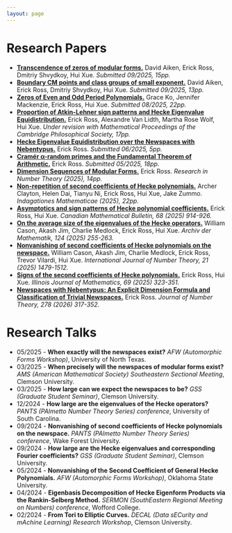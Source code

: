 ```yaml
---
layout: page
---
```



# Research Papers
- [**Transcendence of zeros of modular forms.**](/transcendence-of-zeros.pdf) David Aiken, Erick Ross, Dmitriy Shvydkoy, Hui Xue. *Submitted 09/2025, 15pp.*
- [**Boundary CM points and class groups of small exponent.**](/boundary-CM-points.pdf) David Aiken, Erick Ross, Dmitriy Shvydkoy, Hui Xue. *Submitted 09/2025, 13pp.*
- [**Zeros of Even and Odd Period Polynomials.**](https://arxiv.org/abs/2408.05670) Grace Ko, Jennifer Mackenzie, Erick Ross, Hui Xue. *Submitted 08/2025, 22pp.*
- [**Proportion of Atkin-Lehner sign patterns and Hecke Eigenvalue Equidistribution.**](/equid-sgnpatt.pdf) Erick Ross, Alexandre Van Lidth, Martha Rose Wolf, Hui Xue. *Under revision with Mathematical Proceedings of the Cambridge Philosophical Society, 17pp.*
- [**Hecke Eigenvalue Equidistribution over the Newspaces with Nebentypus.**](/equid-newspace.pdf) Erick Ross. *Submitted 06/2025, 5pp.*
- [**Cramér α-random primes and the Fundamental Theorem of Arithmetic.**](/cramer-primes.pdf) Erick Ross. *Submitted 05/2025, 18pp.*
- [**Dimension Sequences of Modular Forms.**](https://arxiv.org/abs/2507.12340) Erick Ross. *Research in Number Theory (2025), 14pp.*
- [**Non-repetition of second coefficients of Hecke polynomials.**](https://arxiv.org/abs/2411.18419) Archer Clayton, Helen Dai, Tianyu Ni, Erick Ross, Hui Xue, Jake Zummo. *Indagationes Mathematicae (2025), 22pp.*
- [**Asymptotics and sign patterns of Hecke polynomial coefficients.**](https://arxiv.org/abs/2410.12008) Erick Ross, Hui Xue. *Canadian Mathematical Bulletin, 68 (2025) 914-926.*
- [**On the average size of the eigenvalues of the Hecke operators.**](https://arxiv.org/abs/2407.19076) William Cason, Akash Jim, Charlie Medlock, Erick Ross, Hui Xue. *Archiv der Mathematik, 124 (2025) 255-263.* 
- [**Nonvanishing of second coefficients of Hecke polynomials on the newspace.**](https://arxiv.org/abs/2407.11694) William Cason, Akash Jim, Charlie Medlock, Erick Ross, Trevor Vilardi, Hui Xue. *International Journal of Number Theory, 21 (2025) 1479-1512.* 
- [**Signs of the second coefficients of Hecke polynomials.**](https://arxiv.org/abs/2407.10951) Erick Ross, Hui Xue. *Illinois Journal of Mathematics, 69 (2025) 323-351.* 
- [**Newspaces with Nebentypus: An Explicit Dimension Formula and Classification of Trivial Newspaces.**](https://arxiv.org/abs/2407.08881) Erick Ross. *Journal of Number Theory, 278 (2026) 317-352.* 


# Research Talks
- 05/2025 - **When exactly will the newspaces exist?** *AFW (Automorphic Forms Workshop)*, University of North Texas.
- 03/2025 - **When precisely will the newspaces of modular forms exist?** *AMS (American Mathematical Society) Southeastern Sectional Meeting*, Clemson University.
- 03/2025 - **How large can we expect the newspaces to be?** *GSS (Graduate Student Seminar)*, Clemson University.
- 12/2024 - **How large are the eigenvalues of the Hecke operators?** *PANTS (PAlmetto Number Theory Series) conference*, University of South Carolina.
- 09/2024 - **Nonvanishing of second coefficients of Hecke polynomials on the newspace.** *PANTS (PAlmetto Number Theory Series) conference*, Wake Forest University.
- 09/2024 - **How large are the Hecke eigenvalues and corresponding Fourier coefficients?** *GSS (Graduate Student Seminar)*, Clemson University.
- 05/2024 - **Nonvanishing of the Second Coefficient of General Hecke Polynomials.** *AFW (Automorphic Forms Workshop)*, Oklahoma State University.
- 04/2024 - **Eigenbasis Decomposition of Hecke Eigenform Products via the Rankin-Selberg Method.** *SERMON (SouthEastern Regional Meeting on Numbers) conference*, Wofford College.
- 02/2024 - **From Tori to Elliptic Curves.** *DECAL (Data sECurity and mAchine Learning) Research Workshop*, Clemson University.



